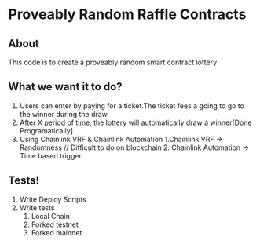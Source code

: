 # Proveably Random Raffle Contracts

## About

This code is to create a proveably random smart contract lottery

## What we want it to do?

1. Users can enter by paying for a ticket.The ticket fees a going to go to the winner during the draw
2. After X period of time, the lottery will automatically draw a winner[Done Programatically]
3. Using Chainlink VRF & Chainlink Automation
    1.Chainlink VRF -> Randomness  // Difficult to do on blockchain
    2. Chainlink Automation -> Time based trigger

## Tests!

1. Write Deploy Scripts
2. Write tests
    1. Local Chain
    2. Forked testnet
    3. Forked mainnet
